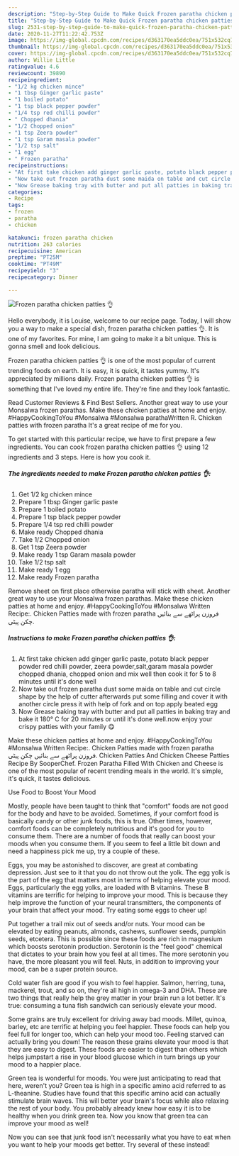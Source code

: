 ```yaml
---
description: "Step-by-Step Guide to Make Quick Frozen paratha chicken patties 👌"
title: "Step-by-Step Guide to Make Quick Frozen paratha chicken patties 👌"
slug: 2531-step-by-step-guide-to-make-quick-frozen-paratha-chicken-patties
date: 2020-11-27T11:22:42.753Z
image: https://img-global.cpcdn.com/recipes/d363170ea5ddc0ea/751x532cq70/frozen-paratha-chicken-patties-👌-recipe-main-photo.jpg
thumbnail: https://img-global.cpcdn.com/recipes/d363170ea5ddc0ea/751x532cq70/frozen-paratha-chicken-patties-👌-recipe-main-photo.jpg
cover: https://img-global.cpcdn.com/recipes/d363170ea5ddc0ea/751x532cq70/frozen-paratha-chicken-patties-👌-recipe-main-photo.jpg
author: Willie Little
ratingvalue: 4.6
reviewcount: 39890
recipeingredient:
- "1/2 kg chicken mince"
- "1 tbsp Ginger garlic paste"
- "1 boiled potato"
- "1 tsp black pepper powder"
- "1/4 tsp red chilli powder"
- " Chopped dhania"
- "1/2 Chopped onion"
- "1 tsp Zeera powder"
- "1 tsp Garam masala powder"
- "1/2 tsp salt"
- "1 egg"
- " Frozen paratha"
recipeinstructions:
- "At first take chicken add ginger garlic paste, potato black pepper powder red chilli powder, zeera powder,salt,garam masala powder chopped dhania, chopped onion and mix well then cook it for 5 to 8 minutes until it&#39;s done well"
- "Now take out frozen paratha dust some maida on table and cut circle shape by the help of cutter afterwards put some filling and cover it with another circle press it with help of fork and on top apply beated egg"
- "Now Grease baking tray with butter and put all patties in baking tray and bake it 180° C for 20 minutes or until it&#39;s done well.now enjoy your crispy patties with your family 😋"
categories:
- Recipe
tags:
- frozen
- paratha
- chicken

katakunci: frozen paratha chicken 
nutrition: 263 calories
recipecuisine: American
preptime: "PT25M"
cooktime: "PT49M"
recipeyield: "3"
recipecategory: Dinner

---
```



![Frozen paratha chicken patties 👌](https://img-global.cpcdn.com/recipes/d363170ea5ddc0ea/751x532cq70/frozen-paratha-chicken-patties-👌-recipe-main-photo.jpg)

Hello everybody, it is Louise, welcome to our recipe page. Today, I will show you a way to make a special dish, frozen paratha chicken patties 👌. It is one of my favorites. For mine, I am going to make it a bit unique. This is gonna smell and look delicious.

Frozen paratha chicken patties 👌 is one of the most popular of current trending foods on earth. It is easy, it is quick, it tastes yummy. It's appreciated by millions daily. Frozen paratha chicken patties 👌 is something that I've loved my entire life. They're fine and they look fantastic.

Read Customer Reviews &amp; Find Best Sellers. Another great way to use your Monsalwa frozen parathas. Make these chicken patties at home and enjoy. #HappyCookingToYou #Monsalwa #Monsalwa parathaWritten R. Chicken patties with frozen paratha It&#39;s a great recipe of me for you.


To get started with this particular recipe, we have to first prepare a few ingredients. You can cook frozen paratha chicken patties 👌 using 12 ingredients and 3 steps. Here is how you cook it.

<!--inarticleads1-->

##### The ingredients needed to make Frozen paratha chicken patties 👌:

1. Get 1/2 kg chicken mince
1. Prepare 1 tbsp Ginger garlic paste
1. Prepare 1 boiled potato
1. Prepare 1 tsp black pepper powder
1. Prepare 1/4 tsp red chilli powder
1. Make ready  Chopped dhania
1. Take 1/2 Chopped onion
1. Get 1 tsp Zeera powder
1. Make ready 1 tsp Garam masala powder
1. Take 1/2 tsp salt
1. Make ready 1 egg
1. Make ready  Frozen paratha


Remove sheet on first place otherwise paratha will stick with sheet. Another great way to use your Monsalwa frozen parathas. Make these chicken patties at home and enjoy. #HappyCookingToYou #Monsalwa Written Recipe:. Chicken Patties made with frozen paratha فروزن پراٹھے سے بنائیں چکن پیٹی. 

<!--inarticleads2-->

##### Instructions to make Frozen paratha chicken patties 👌:

1. At first take chicken add ginger garlic paste, potato black pepper powder red chilli powder, zeera powder,salt,garam masala powder chopped dhania, chopped onion and mix well then cook it for 5 to 8 minutes until it&#39;s done well
1. Now take out frozen paratha dust some maida on table and cut circle shape by the help of cutter afterwards put some filling and cover it with another circle press it with help of fork and on top apply beated egg
1. Now Grease baking tray with butter and put all patties in baking tray and bake it 180° C for 20 minutes or until it&#39;s done well.now enjoy your crispy patties with your family 😋


Make these chicken patties at home and enjoy. #HappyCookingToYou #Monsalwa Written Recipe:. Chicken Patties made with frozen paratha فروزن پراٹھے سے بنائیں چکن پیٹی. Chicken Patties And Chicken Cheese Patties Recipe By SooperChef. Frozen Paratha Filled With Chicken and Cheese is one of the most popular of recent trending meals in the world. It&#39;s simple, it&#39;s quick, it tastes delicious. 

Use Food to Boost Your Mood


Mostly, people have been taught to think that "comfort" foods are not good for the body and have to be avoided. Sometimes, if your comfort food is basically candy or other junk foods, this is true. Other times, however, comfort foods can be completely nutritious and it's good for you to consume them. There are a number of foods that really can boost your moods when you consume them. If you seem to feel a little bit down and need a happiness pick me up, try a couple of these.

Eggs, you may be astonished to discover, are great at combating depression. Just see to it that you do not throw out the yolk. The egg yolk is the part of the egg that matters most in terms of helping elevate your mood. Eggs, particularly the egg yolks, are loaded with B vitamins. These B vitamins are terrific for helping to improve your mood. This is because they help improve the function of your neural transmitters, the components of your brain that affect your mood. Try eating some eggs to cheer up!

Put together a trail mix out of seeds and/or nuts. Your mood can be elevated by eating peanuts, almonds, cashews, sunflower seeds, pumpkin seeds, etcetera. This is possible since these foods are rich in magnesium which boosts serotonin production. Serotonin is the "feel good" chemical that dictates to your brain how you feel at all times. The more serotonin you have, the more pleasant you will feel. Nuts, in addition to improving your mood, can be a super protein source.

Cold water fish are good if you wish to feel happier. Salmon, herring, tuna, mackerel, trout, and so on, they're all high in omega-3 and DHA. These are two things that really help the grey matter in your brain run a lot better. It's true: consuming a tuna fish sandwich can seriously elevate your mood. 

Some grains are truly excellent for driving away bad moods. Millet, quinoa, barley, etc are terrific at helping you feel happier. These foods can help you feel full for longer too, which can help your mood too. Feeling starved can actually bring you down! The reason these grains elevate your mood is that they are easy to digest. These foods are easier to digest than others which helps jumpstart a rise in your blood glucose which in turn brings up your mood to a happier place.

Green tea is wonderful for moods. You were just anticipating to read that here, weren't you? Green tea is high in a specific amino acid referred to as L-theanine. Studies have found that this specific amino acid can actually stimulate brain waves. This will better your brain's focus while also relaxing the rest of your body. You probably already knew how easy it is to be healthy when you drink green tea. Now you know that green tea can improve your mood as well!

Now you can see that junk food isn't necessarily what you have to eat when you want to help your moods get better. Try several of these instead!

